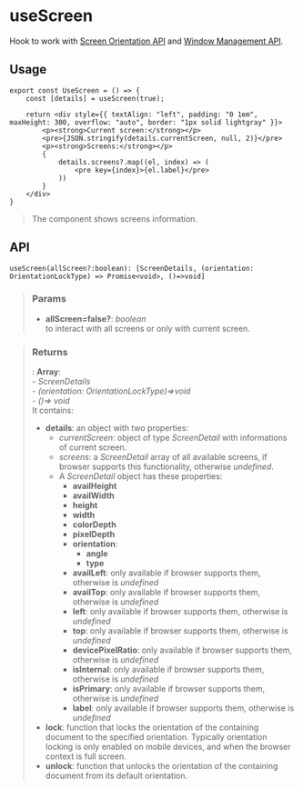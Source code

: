 # useScreen
Hook to work with [Screen Orientation API](https://developer.mozilla.org/en-US/docs/Web/API/Screen_Orientation_API) and [Window Management API](https://developer.mozilla.org/en-US/docs/Web/API/Window_Management_API).

## Usage

```tsx
export const UseScreen = () => {
	const [details] = useScreen(true);

	return <div style={{ textAlign: "left", padding: "0 1em", maxHeight: 300, overflow: "auto", border: "1px solid lightgray" }}>
		<p><strong>Current screen:</strong></p>
		<pre>{JSON.stringify(details.currentScreen, null, 2)}</pre>
		<p><strong>Screens:</strong></p>
		{
			details.screens?.map((el, index) => (
				<pre key={index}>{el.label}</pre>
			))
		}
	</div>
}
```

> The component shows screens information.


## API

```tsx
useScreen(allScreen?:boolean): [ScreenDetails, (orientation: OrientationLockType) => Promise<void>, ()=>void]
```

> ### Params
>
> - __allScreen=false?__: _boolean_  
to interact with all screens or only with current screen.
>

> ### Returns
>
> :  __Array__:  
    - _ScreenDetails_  
    - _(orientation: OrientationLockType)=>void_  
    - _()=> void_  
> It contains:
> - __details__: an object with two properties:
>     - _currentScreen_: object of type _ScreenDetail_ with informations of current screen.
>     - _screens_: a _ScreenDetail_ array of all available screens, if browser supports this functionality, otherwise _undefined_.
>     - A _ScreenDetail_ object has these properties:
>         - __availHeight__
>         - __availWidth__
>         - __height__
>         - __width__
>         - __colorDepth__
>         - __pixelDepth__
>         - __orientation__:
>             - __angle__
>             - __type__
>         - __availLeft__: only available if browser supports them, otherwise is _undefined_
>         - __availTop__: only available if browser supports them, otherwise is _undefined_
>         - __left__: only available if browser supports them, otherwise is _undefined_
>         - __top__: only available if browser supports them, otherwise is _undefined_
>         - __devicePixelRatio__: only available if browser supports them, otherwise is _undefined_
>         - __isInternal__: only available if browser supports them, otherwise is _undefined_
>         - __isPrimary__: only available if browser supports them, otherwise is _undefined_
>         - __label__: only available if browser supports them, otherwise is _undefined_
> - __lock__: function that locks the orientation of the containing document to the specified orientation. Typically orientation locking is only enabled on mobile devices, and when the browser context is full screen.
> - __unlock__: function that unlocks the orientation of the containing document from its default orientation.
>